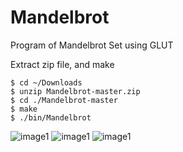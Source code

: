 # Mandelbrot

Program of Mandelbrot Set using GLUT

Extract zip file, and make
```
$ cd ~/Downloads
$ unzip Mandelbrot-master.zip
$ cd ./Mandelbrot-master
$ make
$ ./bin/Mandelbrot
```

![image1](https://github.com/szkny/Mandelbrot/wiki/images/mandelbrot.png)
![image1](https://github.com/szkny/Mandelbrot/wiki/images/mandelbrot4.gif)
![image1](https://github.com/szkny/Mandelbrot/wiki/images/mandelbrot3.gif)
